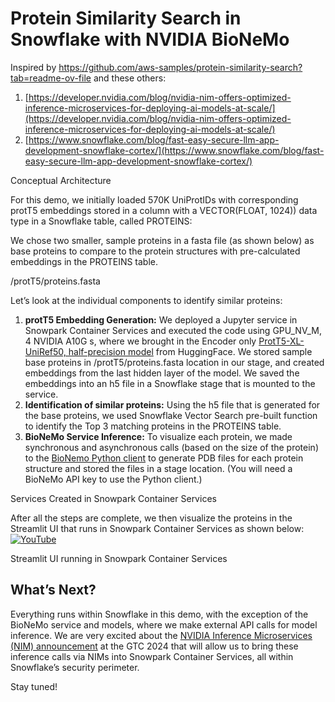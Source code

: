 # Protein Similarity Search in Snowflake with NVIDIA BioNeMo

Inspired by https://github.com/aws-samples/protein-similarity-search?tab=readme-ov-file
and these others:
1.  [https://developer.nvidia.com/blog/nvidia-nim-offers-optimized-inference-microservices-for-deploying-ai-models-at-scale/](https://developer.nvidia.com/blog/nvidia-nim-offers-optimized-inference-microservices-for-deploying-ai-models-at-scale/)
2.  [https://www.snowflake.com/blog/fast-easy-secure-llm-app-development-snowflake-cortex/](https://www.snowflake.com/blog/fast-easy-secure-llm-app-development-snowflake-cortex/)


Conceptual Architecture

For this demo, we initially loaded 570K UniProtIDs with corresponding protT5 embeddings stored in a column with a VECTOR(FLOAT, 1024)) data type in a Snowflake table, called PROTEINS:

We chose two smaller, sample proteins in a fasta file (as shown below) as base proteins to compare to the protein structures with pre-calculated embeddings in the PROTEINS table.

/protT5/proteins.fasta

Let’s look at the individual components to identify similar proteins:

1.  **protT5 Embedding Generation:** We deployed a Jupyter service in Snowpark Container Services and executed the code using GPU\_NV\_M, 4 NVIDIA A10G s, where we brought in the Encoder only [ProtT5-XL-UniRef50, half-precision model](https://huggingface.co/Rostlab/prot_t5_xl_half_uniref50-enc) from HuggingFace. We stored sample base proteins in /protT5/proteins.fasta location in our stage, and created embeddings from the last hidden layer of the model. We saved the embeddings into an h5 file in a Snowflake stage that is mounted to the service.
2.  **Identification of similar proteins:** Using the h5 file that is generated for the base proteins, we used Snowflake Vector Search pre-built function to identify the Top 3 matching proteins in the PROTEINS table.
3.  **BioNeMo Service Inference:** To visualize each protein, we made synchronous and asynchronous calls (based on the size of the protein) to the [BioNemo Python client](https://pypi.org/project/bionemo/) to generate PDB files for each protein structure and stored the files in a stage location. (You will need a BioNeMo API key to use the Python client.)

Services Created in Snowpark Container Services

After all the steps are complete, we then visualize the proteins in the Streamlit UI that runs in Snowpark Container Services as shown below:
[![YouTube](http://i.ytimg.com/vi/csC7Hnps480/hqdefault.jpg)](https://www.youtube.com/watch?v=csC7Hnps480)


Streamlit UI running in Snowpark Container Services

What’s Next?
------------

Everything runs within Snowflake in this demo, with the exception of the BioNeMo service and models, where we make external API calls for model inference. We are very excited about the [NVIDIA Inference Microservices (NIM) announcement](https://developer.nvidia.com/blog/nvidia-nim-offers-optimized-inference-microservices-for-deploying-ai-models-at-scale/) at the GTC 2024 that will allow us to bring these inference calls via NIMs into Snowpark Container Services, all within Snowflake’s security perimeter.

Stay tuned!

